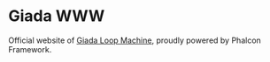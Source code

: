 # Giada WWW

Official website of [Giada Loop Machine](http://www.giadamusic.com), proudly powered by Phalcon Framework.
